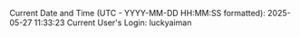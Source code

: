 Current Date and Time (UTC - YYYY-MM-DD HH:MM:SS formatted): 2025-05-27 11:33:23
Current User's Login: luckyaiman
